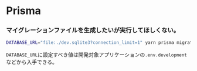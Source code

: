 # Prisma

### マイグレーションファイルを生成したいが実行してほしくない。

```sh
DATABASE_URL="file:./dev.sqlite3?connection_limit=1" yarn prisma migrate dev --create-only
```

`DATABASE_URL`に設定すべき値は開発対象アプリケーションの`.env.development`などから入手できる。
